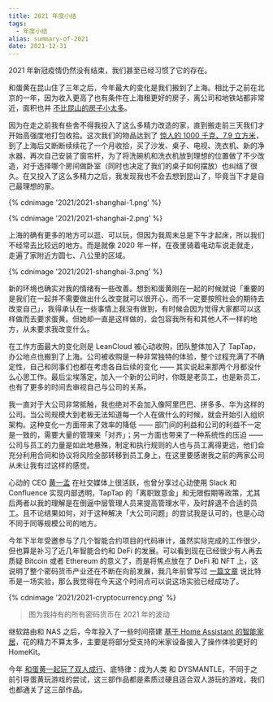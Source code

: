 ```yaml
---
title: 2021 年度小结
tags:
  - 年度小结
alias: summary-of-2021
date: 2021-12-31
---
```

2021 年新冠疫情仍然没有结束，我们甚至已经习惯了它的存在。

和蛋黄在昆山住了三年之后，今年最大的变化是我们搬到了上海。相比于之前在北京的一年，因为收入更高了也有条件在上海租更好的房子，离公司和地铁站都非常近，面积也并 [不比昆山的房子小太多](https://twitter.com/jysperm/status/1405473824515051521)。

因为在走之前我有些舍不得我投入了这么多精力改造的家，直到搬走前三天我们才开始高强度地打包收拾。这次我们的物品达到了 [惊人的 1000 千克、7.9 立方米](https://twitter.com/jysperm/status/1402669620163584001)，到了上海后又断断续续花了一个月收拾，买了沙发、桌子、电视、洗衣机、新的净水器，再次自己安装了窗帘杆，为了将洗碗机和洗衣机放到理想的位置做了不少改造，对于选择哪个房间做卧室（同时也决定了我们的桌子如何摆放）也纠结了很久。在又投入了这么多精力之后，我发现我也不会去想到昆山了，毕竟当下才是自己最理想的家。

{% cdnimage '2021/2021-shanghai-1.png' %}

{% cdnimage '2021/2021-shanghai-2.png' %}

上海的确有更多的地方可以逛、可以玩，但因为我周末总是下午才起床，所以我们不经常去比较远的地方。而是就像 2020 年一样，在夜里骑着电动车说走就走，走遍了家附近方圆七、八公里的区域。

{% cdnimage '2021/2021-shanghai-3.png' %}

新的环境也确实对我的情绪有一些改善。想到和蛋黄刚在一起的时候就说「重要的是我们在一起并不需要做出什么改变就可以很开心，而不一定要按照社会的期待去改变自己」，我得承认在一些事情上我没有做到，有时候会因为觉得大家都可以这样做而去要求蛋黄。但她却一直是这样做的，会包容我所有和其他人不一样的地方，从未要求我改变什么。

在工作方面最大的变化则是 LeanCloud 被心动收购，团队整体加入了 TapTap，办公地点也搬到了上海。公司被收购是一种非常独特的体验，整个过程充满了不确定性，自己和同事们也都在考虑各自后续的变化 —— 其实说起来那两个月都没什么心思工作。最后尘埃落定，加入一个新的公司时，你既是老员工，也是新员工，也有了更多的时间去审视自己与公司的关系。

我一直对于大公司非常抵触，我也绝对不会加入像阿里巴巴、拼多多、华为这样的公司。当公司规模大到老板无法知道每一个人在做什么的时候，就会开始引入组织架构。这种变化一方面带来了效率的降低 —— 部门间的利益和公司的利益不一定是一致的，需要大量的管理来「对齐」；另一方面也带来了一种系统性的压迫 —— 公司与员工的力量是如此地悬殊，制定和执行规则的人也与员工离得更远，他们会充分利用合同和协议将风险全部转移到员工身上，在这里要感谢我之前的两家公司从未让我有过这样的感觉。

心动的 CEO [黄一孟](https://twitter.com/DashHuang) 在社交媒体上很活跃，也曾分享过心动使用 Slack 和 Confluence 实现内部透明，TapTap 的「离职致意金」和无限假期等政策，尤其后两者以我的理解是在倒逼中层管理人员来提高管理水平，及时辞退不合适的员工。且不论结果如何，对于这种解决「大公司问题」的尝试我是认可的，也是心动不同于同等规模公司的地方。

今年下半年受邀参与了几个智能合约项目的代码审计，虽然实际完成的工作很少，但也算是补习了近几年智能合约和 DeFi 的发展。可以看到现在已经很少有人再去质疑 Bitcoin 或者 Ethereum 的意义了，而是将焦点放在了 DeFi 和 NFT 上，这说明了整个密码货币产业还在不断在向前发展，我几年前曾写过 [一篇文章](https://jysperm.me/2017/06/why-i-trade-bitcoin/) 说比特币是一场实验，那么我觉得在今天这个时间点可以说这场实验已经成功了。

{% cdnimage '2021/2021-cryptocurrency.png' %}

> 图为我持有的所有密码货币在 2021 年的波动

继软路由和 NAS 之后，今年投入了一些时间搭建 [基于 Home Assistant 的智能家居](https://twitter.com/jysperm/status/1450448737545834499)，花的精力不算太多，主要是将部分受支持的米家设备接入了操作体验更好的 HomeKit。

今年 [和蛋黄一起玩了双人成行](https://twitter.com/jysperm/status/1477688573470015489)、底特律：成为人类 和 DYSMANTLE，不同于之前引导蛋黄玩游戏的尝试，这三部作品都是素质过硬且适合双人游玩的游戏，我们也都通关了这三部作品。
